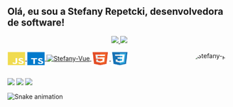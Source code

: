 ## Olá, eu sou a Stefany Repetcki, desenvolvedora de software!
<div align="center">
  <a href="https://github.com/StefanyRepetcki">
  <img height="180em" src="https://github-readme-stats.vercel.app/api?username=StefanyRepetcki&show_icons=true&theme=dracula&include_all_commits=true&count_private=true"/>
  <img height="180em" src="https://github-readme-stats.vercel.app/api/top-langs/?username=StefanyRepetcki&layout=compact&langs_count=7&theme=dracula"/>
</div>
<div style="display: inline_block"><br>
  <img align="center" alt="Stefany-Js" height="30" width="40" src="https://raw.githubusercontent.com/devicons/devicon/master/icons/javascript/javascript-plain.svg">
  <img align="center" alt="Stefany-Ts" height="30" width="40" src="https://raw.githubusercontent.com/devicons/devicon/master/icons/typescript/typescript-plain.svg">
  <img align="center" alt="Stefany-Vue" height="30" width="40" src="https://upload.wikimedia.org/wikipedia/commons/thumb/9/95/Vue.js_Logo_2.svg/888px-Vue.js_Logo_2.svg.png">
  <img align="center" alt="Stefany-HTML" height="30" width="40" src="https://raw.githubusercontent.com/devicons/devicon/master/icons/html5/html5-original.svg">
  <img align="center" alt="Stefany-CSS" height="30" width="40" src="https://raw.githubusercontent.com/devicons/devicon/master/icons/css3/css3-original.svg">
  <img align="right" alt="Stefany-pic" height="150" style="border-radius:50px;" src="https://cdn.discordapp.com/attachments/620407758033911819/933080191679463444/0f4b094a-361f-4977-85dc-7e6e87f3989b.png">
</div>

  ##

<div>
  <a href="https://instagram.com/codelikeagirlbrasil" target="_blank"><img src="https://img.shields.io/badge/-Instagram-%23E4405F?style=for-the-badge&logo=instagram&logoColor=white" target="_blank"></a>
  <a href = "mailto:stefanyluna2013@gmail.com"><img src="https://img.shields.io/badge/-Gmail-%23333?style=for-the-badge&logo=gmail&logoColor=white" target="_blank"></a>
  <a href="https://www.linkedin.com/in/stefany-repetcki/" target="_blank"><img src="https://img.shields.io/badge/-LinkedIn-%230077B5?style=for-the-badge&logo=linkedin&logoColor=white" target="_blank"></a>

  ![Snake animation](https://github.com/StefanyRepetcki/stefanyrepetcki/blob/master/blob/output/github-contribution-grid-snake.svg)

</div>
